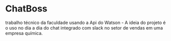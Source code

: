 # ChatBoss
trabalho técnico da faculdade usando a Api do Watson - A ideia do projeto é o uso no dia a dia do chat integrado com slack no setor de vendas em uma empresa química.

